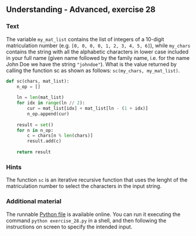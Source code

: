 ## Understanding - Advanced, exercise 28

### Text
The variable `my_mat_list` contains the list of integers of a 10-digit matriculation number (e.g. `[0, 0, 0, 0, 1, 2, 3, 4, 5, 6]`), while `my_chars` contains the string with all the alphabetic characters in lower case included in your full name (given name followed by the family name, i.e. for the name John Doe we have the string `"johndoe"`). What is the value returned by calling the function sc as shown as follows: `sc(my_chars, my_mat_list)`.

```python
def sc(chars, mat_list):
    n_op = []
    
    ln = len(mat_list)
    for idx in range(ln // 2):
        cur = mat_list[idx] + mat_list[ln - (1 + idx)]
        n_op.append(cur)
    
    result = set()
    for n in n_op:
        c = chars[n % len(chars)]
        result.add(c)
    
    return result 
```

### Hints
The function `sc` is an iterative recursive function that uses the lenght of the matriculation number to select the characters in the input string.

### Additional material
The runnable [Python file](exercise_28.py) is available online. You can run it executing the command `python exercise_28.py` in a shell, and then following the instructions on screen to specify the intended input.
